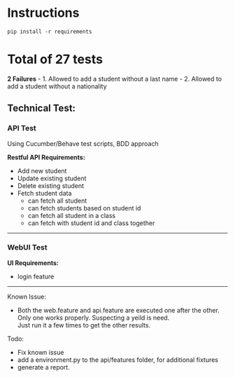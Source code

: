 <h1>Instructions</h1>
<code>pip install -r requirements</code>


<h1>Total of 27 tests</h1>
<b>2 Failures</b>
- 1. Allowed to add a student without a last name
- 2. Allowed to add a student without a nationality

<h2>Technical Test:</h2>
<h3>API Test</h3>
<p>Using Cucumber/Behave test scripts, BDD approach</p>
<b>Restful API Requirements:</b>

- Add new student
- Update existing student
- Delete existing student
- Fetch student data
  - can fetch all student
  - can fetch students based on student id
  - can fetch all student in a class
  - can fetch with student id and class together
______________________________
<h3>WebUI Test</h3>
<b>UI Requirements:</b>

- login feature 
______________________________


Known Issue: 
- Both the web.feature and api.feature are executed one after the other. 
Only one works properly.  Suspecting a yeild is need.  
Just run it a few times to get the other results.  

Todo:
- Fix known issue
- add a environment.py to the api/features folder, for additional fixtures
- generate a report.


